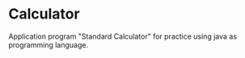 # Calculator
Application program "Standard Calculator" for practice using java as programming language.
